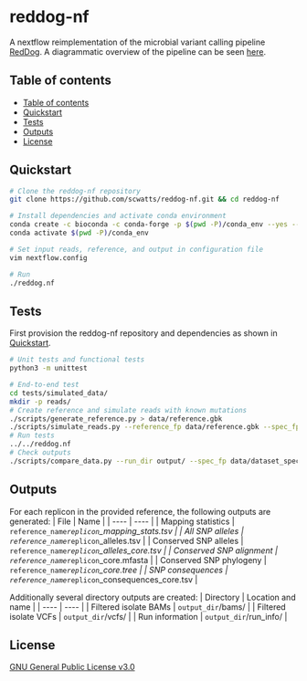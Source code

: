 # reddog-nf
A nextflow reimplementation of the microbial variant calling pipeline [RedDog](https://github.com/katholt/RedDog). A
diagrammatic overview of the pipeline can be seen [here](assets/pipeline_overview.pdf).


## Table of contents
* [Table of contents](#table-of-contents)
* [Quickstart](#quickstart)
* [Tests](#tests)
* [Outputs](#outputs)
* [License](#license)


## Quickstart
```bash
# Clone the reddog-nf repository
git clone https://github.com/scwatts/reddog-nf.git && cd reddog-nf

# Install dependencies and activate conda environment
conda create -c bioconda -c conda-forge -p $(pwd -P)/conda_env --yes --file config/conda_dependencies.txt
conda activate $(pwd -P)/conda_env

# Set input reads, reference, and output in configuration file
vim nextflow.config

# Run
./reddog.nf
```


## Tests
First provision the reddog-nf repository and dependencies as shown in [Quickstart](#quickstart).
```bash
# Unit tests and functional tests
python3 -m unittest

# End-to-end test
cd tests/simulated_data/
mkdir -p reads/
# Create reference and simulate reads with known mutations
./scripts/generate_reference.py > data/reference.gbk
./scripts/simulate_reads.py --reference_fp data/reference.gbk --spec_fp data/dataset_specification.tsv --output_dir reads/
# Run tests
../../reddog.nf
# Check outputs
./scripts/compare_data.py --run_dir output/ --spec_fp data/dataset_specification.tsv --test_data_dir data/run_data/
```


## Outputs
For each replicon in the provided reference, the following outputs are generated:
| File                      | Name                                                  |
| ----                      | ----                                                  |
| Mapping statistics        | `reference_name`_`replicon`\_mapping\_stats.tsv       |
| All SNP alleles           | `reference_name`_`replicon`\_alleles.tsv              |
| Conserved SNP alleles     | `reference_name`_`replicon`\_alleles\_core.tsv        |
| Conserved SNP alignment   | `reference_name`_`replicon`\_core.mfasta              |
| Conserved SNP phylogeny   | `reference_name`_`replicon`\_core.tree                |
| SNP consequences          | `reference_name`_`replicon`\_consequences\_core.tsv   |

Additionally several directory outputs are created:
| Directory                 | Location and name     |
| ----                      | ----                  |
| Filtered isolate BAMs     | `output_dir`/bams/        |
| Filtered isolate VCFs     | `output_dir`/vcfs/        |
| Run information           | `output_dir`/run\_info/   |


## License
[GNU General Public License v3.0](https://www.gnu.org/licenses/gpl-3.0.en.html)
